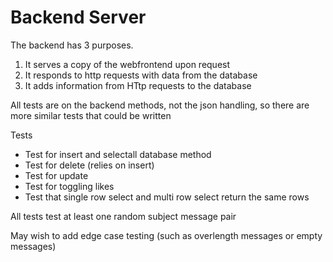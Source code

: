# Backend Server 

The backend has 3 purposes.
1. It serves a copy of the webfrontend upon request
2. It responds to http requests with data from the database
3. It adds information from HTtp requests to the database

All tests are on the backend methods, not the json handling, so there are more similar tests that could be written

Tests
* Test for insert and selectall database method
* Test for delete (relies on insert)
* Test for update 
* Test for toggling likes
* Test that single row select and multi row select return the same rows

All tests test at least one random subject message pair

May wish to add edge case testing (such as overlength messages or empty messages)
